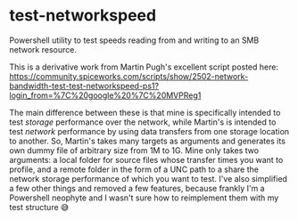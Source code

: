 # test-networkspeed
Powershell utility to test speeds reading from and writing to an SMB network resource.

This is a derivative work from Martin Pugh's excellent script posted here: https://community.spiceworks.com/scripts/show/2502-network-bandwidth-test-test-networkspeed-ps1?login_from=%7C%20google%20%7C%20MVPReg1

The main difference between these is that mine is specifically intended to test *storage* performance over the network, while Martin's is intended to test *network* performance by using data transfers from one storage location to another. So, Martin's takes many targets as arguments and generates its own dummy file of arbitrary size from 1M to 1G. Mine only takes two arguments: a local folder for source files whose transfer times you want to profile, and a remote folder in the form of a UNC path to a share the network storage performance of which you want to test. I've also simplified a few other things and removed a few features, because frankly I'm a Powershell neophyte and I wasn't sure how to reimplement them with my test structure 😅
